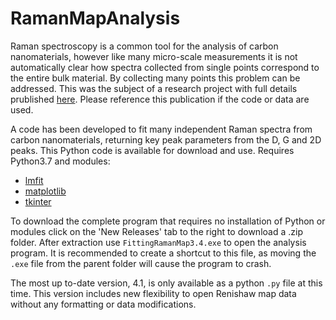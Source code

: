# RamanMapAnalysis

Raman spectroscopy is a common tool for the analysis of carbon nanomaterials, however like many micro-scale measurements it is not automatically clear how spectra collected from single points correspond to the entire bulk material.
By collecting many points this problem can be addressed. This was the subject of a research project with full details prublished [here](https://pubs.acs.org/doi/10.1021/acsanm.0c02361).
Please reference this publication if the code or data are used.

A code has been developed to fit many independent Raman spectra from carbon nanomaterials, returning key peak parameters from the D, G and 2D peaks. This Python code is available for download and use.
Requires Python3.7 and modules:
 - [lmfit](https://lmfit.github.io/lmfit-py/)
 - [matplotlib](https://matplotlib.org/)
 - [tkinter](https://docs.python.org/3/library/tkinter.html)

To download the complete program that requires no installation of Python or modules click on the 'New Releases' tab to the right to download a .zip folder. After extraction use `FittingRamanMap3.4.exe` to open the analysis program. It is recommended to create a shortcut to this file, as moving the `.exe` file from the parent folder will cause the program to crash.

The most up to-date version, 4.1, is only available as a python `.py` file at this time. This version includes new flexibility to open Renishaw map data without any formatting or data modifications.
